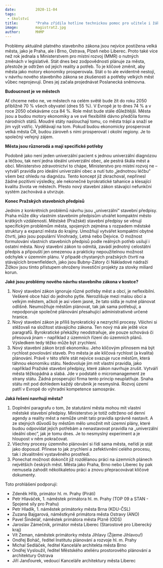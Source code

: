 ```yaml
---
date:         2020-11-04
tags:         
 - školství
title:        "Praha zřídila hotline technickou pomoc pro učitele i žáky k zabezpečení online výuky"
image: 	      magistrat2.jpg
author:       MHMP
---
```


Problémy aktuálně platného stavebního zákona jsou nejvíce postižena velká města, jako je Praha, ale i Brno, Ostrava, Plzeň nebo Liberec. Proto také více než rok jednala s Ministerstvem pro místní rozvoj (MMR) o nutných změnách v legislativě. Stát dnes bez zodpovědnosti plánuje za města, přestože je odtržen od jejich reality a potřeb. To je klíčové změnit, aby města jako motory ekonomiky prosperovala. Stát o to ale evidentně nestojí, v návrhu nového stavebního zákona se zkušenosti a potřeby velkých měst vůbec neprojevují. Dnes jej začala projednávat Poslanecká sněmovna.

**Budoucnost je ve městech**

Ať chceme nebo ne, ve městech na celém světě bude žít do roku 2050 přibližně 70 % všech obyvatel (dnes 55 %). V Evropě je to dnes 74 % a v roce 2050 očekáváme cca 84 %. Role měst bude stále důležitější. Města jsou a budou motory ekonomiky a ve své flexibilitě dávno předčila formu národních států. Moudré státy naslouchají tomu, co města trápí a snaží se jim vyjít vstříc. Vydělávají na tom. Pokud budou ekonomicky prosperovat velká města ČR, budou zároveň s nimi prosperovat i okolní regiony. Je to společný veřejný zájem.

**Města jsou různorodá a mají specifické potřeby**

Podobně jako není jeden univerzální pacient s jednou univerzální diagnózou a léčbou, tak není jedna ideální univerzální obec, ale pestrá škála měst a obcí. Ministerstvo zdravotnictví to chápe, Ministerstvo pro místní rozvoj ne – vytváří pravidla pro ideální univerzální obec a nutí tuto „jednotnou léčbu“ všem bez ohledu na diagnózu. Tento koncept již zkrachoval, nepřinesl žádné pozitivní výsledky, ale nekonečné byrokratické tahanice a klesající kvalitu života ve městech. Přesto nový stavební zákon stávající nefunkční systém zachovává a utvrzuje.

**Konec Pražských stavebních předpisů**

Jedním z konkrétních problémů návrhu jsou „univerzální“ stavební předpisy. Praha může díky vlastním stavebním předpisům utvářet kompaktní město krátkých vzdáleností. Městské (Pražské) stavební předpisy se věnují specifickým problémům města, spojených zejména s rozpadem městské struktury a expanzí města do krajiny. Umožňují vytvářet kompaktní obytné čtvrti, jako jsou populární Vinohrady, Letná nebo Dejvice. O možnost formulování vlastních stavebních předpisů podle reálných potřeb usilují i ostatní města. Nový stavební zákon to odmítá, zavádí jednotný celostátní předpis a připouští jen omezenou a prakticky nepoužitelnou možnost odchylek v územním plánu. V případě chystaných pražských čtvrtí na stávajících brownfieldech, jako jsou Bubny-Zátory či Nákladové nádraží Žižkov jsou tímto přístupem ohroženy investiční projekty za stovky miliard korun.

**Jaké jsou problémy nového návrhu stavebního zákona v kostce?**

1. Nový stavební zákon ignoruje různé potřeby měst a obcí, je neflexibilní. Veškeré obce hází do jednoho pytle. Nerozlišuje mezi malou obcí a velkým městem, ačkoli je asi všem jasné, že tato sídla je nutné plánovat odlišně. Neumožňuje městům plánovat, tak jak sama potřebují, a nepodporuje společné plánování přesahující administrativně určené hranice.
2. Nový stavební zákon je příliš byrokratický a nezrychlí procesy. Všichni si stěžovali na složitost stávajícího zákona. Ten nový má ale ještě více paragrafů. Byrokratické překážky neodstraňuje, ale pouze schovává či přesouvá jinam – například z územních řízení do územních plánů. Výsledkem tedy těžko může být zrychlení.
3. Nový stavební zákon brzdí ekonomiku. Jeho klíčovým přínosem má být rychlost povolování staveb. Pro města je ale klíčová rychlost (a kvalita) plánování. Právě v této sféře stát nejvíce svazuje ruce městům, která táhnou ekonomiku státu. Nedovoluje jim mít vlastní pravidla, jako například Pražské stavební předpisy, které zákon navrhuje zrušit. Vytváří města těžkopádná a slabá. Jde v podstatě o micromanagement ze strany státu. Žádná prosperující firma tento princip neuplatňuje. Snaha státu mít pod dohledem každý obrubník je nesmyslná. Rozvoj území patří v Evropě do výhradní kompetence samospráv.

**Jaká řešení navrhují města?**

1. Doplnění paragrafu o tom, že statutární města mohou mít vlastní městské stavební předpisy. Ministerstvo je totiž odtrženo od denní agendy a reality měst a nemůže umět tato pravidla správně nastavit. A ze stejných důvodů by městům mělo umožnit mít územní plány, které budou odpovídat jejich potřebám a nenastavovat pravidla na „univerzální ideální obec“, jak je tomu dnes. Je to nesmyslný experiment a je hloupost v něm pokračovat.
2. Všechny procesy územního plánování si řídí sama města, neřídí je stát jako doposud. Přinese to jak zrychlení a zefektivnění celého procesu, tak i zkvalitnění vystavěného prostředí.
3. Ponechat možnost dokončit již rozdělanou práci na územních plánech největších českých měst. Města jako Praha, Brno nebo Liberec by pak nemusela zahodit několikaletou práci a znovu přepracovávat klíčové dokumenty.

Toto prohlášení podporují:

* Zdeněk Hřib, primátor hl. m. Prahy (Piráti)
* Petr Hlaváček, 1. náměstek primátora hl. m. Prahy (TOP 09 a STAN - Spojené síly pro Prahu)
* Petr Hladík, 1. náměstek primátorky města Brna (KDU-ČSL)
* Zuzana Bajgarová, náměstkyně primátora města Ostravy (ANO)
* Pavel Šindelář, náměstek primátora města Plzně (ODS)
* Jaroslav Zámečník, primátor města Liberec (Starostové pro Liberecký kraj)
* Vít Zeman, náměstek primátorky města Jihlavy (Žijeme Jihlavou!)
* Ondřej Boháč, ředitel Institutu plánování a rozvoje hl. m. Prahy
* Michal Sedláček, ředitel Kanceláře architekta města Brno
* Ondřej Vysloužil, ředitel Městského ateliéru prostorového plánování a architektury Ostrava
* Jiří Janďourek, vedoucí Kanceláře architektury města Liberec
